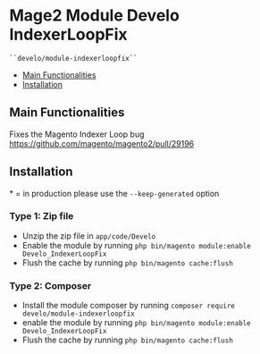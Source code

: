 # Mage2 Module Develo IndexerLoopFix

    ``develo/module-indexerloopfix``

 - [Main Functionalities](#markdown-header-main-functionalities)
 - [Installation](#markdown-header-installation)


## Main Functionalities
Fixes the Magento Indexer Loop bug https://github.com/magento/magento2/pull/29196

## Installation
\* = in production please use the `--keep-generated` option

### Type 1: Zip file

 - Unzip the zip file in `app/code/Develo`
 - Enable the module by running `php bin/magento module:enable Develo_IndexerLoopFix`
 - Flush the cache by running `php bin/magento cache:flush`

### Type 2: Composer

 - Install the module composer by running `composer require develo/module-indexerloopfix`
 - enable the module by running `php bin/magento module:enable Develo_IndexerLoopFix`
 - Flush the cache by running `php bin/magento cache:flush`


